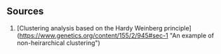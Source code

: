 ## Sources
1. [Clustering analysis based on the Hardy Weinberg principle] (https://www.genetics.org/content/155/2/945#sec-1 "An example of non-heirarchical clustering")
